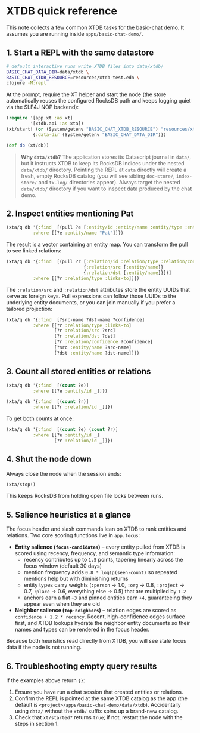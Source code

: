 # XTDB quick reference

This note collects a few common XTDB tasks for the basic-chat demo. It assumes
you are running inside `apps/basic-chat-demo/`.

## 1. Start a REPL with the same datastore

```bash
# default interactive runs write XTDB files into data/xtdb/
BASIC_CHAT_DATA_DIR=data/xtdb \
BASIC_CHAT_XTDB_RESOURCE=resources/xtdb-test.edn \
clojure -M:repl
```

At the prompt, require the XT helper and start the node (the store
automatically reuses the configured RocksDB path and keeps logging quiet via the
SLF4J NOP backend):

```clojure
(require '[app.xt :as xt]
         '[xtdb.api :as xta])
(xt/start! (or (System/getenv "BASIC_CHAT_XTDB_RESOURCE") "resources/xtdb-test.edn")
          {:data-dir (System/getenv "BASIC_CHAT_DATA_DIR")})

(def db (xt/db))
```

> **Why `data/xtdb`?** The application stores its Datascript journal in
> `data/`, but it instructs XTDB to keep its RocksDB indices under the nested
> `data/xtdb/` directory. Pointing the REPL at `data` directly will create a
> fresh, empty RocksDB catalog (you will see sibling `doc-store/`, `index-store/`
> and `tx-log/` directories appear). Always target the nested `data/xtdb/`
> directory if you want to inspect data produced by the chat demo.

## 2. Inspect entities mentioning Pat

```clojure
(xta/q db '{:find  [(pull ?e [:entity/id :entity/name :entity/type :entity/seen-count :entity/last-seen :entity/pinned?])]
          :where [[?e :entity/name "Pat"]]})
```

The result is a vector containing an entity map. You can transform the pull to
see linked relations:

```clojure
(xta/q db '{:find  [(pull ?r [:relation/id :relation/type :relation/confidence :relation/last-seen
                             {:relation/src [:entity/name]}
                             {:relation/dst [:entity/name]}])]
          :where [[?r :relation/type :links-to]]})
```

The `:relation/src` and `:relation/dst` attributes store the entity UUIDs that
serve as foreign keys. Pull expressions can follow those UUIDs to the
underlying entity documents, or you can join manually if you prefer a tailored
projection:

```clojure
(xta/q db '{:find  [?src-name ?dst-name ?confidence]
          :where [[?r :relation/type :links-to]
                  [?r :relation/src ?src]
                  [?r :relation/dst ?dst]
                  [?r :relation/confidence ?confidence]
                  [?src :entity/name ?src-name]
                  [?dst :entity/name ?dst-name]]})
```

## 3. Count all stored entities or relations

```clojure
(xta/q db '{:find  [(count ?e)]
          :where [[?e :entity/id _]]})

(xta/q db '{:find  [(count ?r)]
          :where [[?r :relation/id _]]})
```

To get both counts at once:

```clojure
(xta/q db '{:find  [(count ?e) (count ?r)]
          :where [[?e :entity/id _]
                  [?r :relation/id _]]})
```

## 4. Shut the node down

Always close the node when the session ends:

```clojure
(xta/stop!)
```

This keeps RocksDB from holding open file locks between runs.

## 5. Salience heuristics at a glance

The focus header and slash commands lean on XTDB to rank entities and
relations. Two core scoring functions live in `app.focus`:

* **Entity salience (`focus-candidates`)** – every entity pulled from XTDB is
  scored using recency, frequency, and semantic type information:
  * recency contributes up to `1.5` points, tapering linearly across the focus
    window (default 30 days)
  * mention frequency adds `0.8 * log1p(seen-count)` so repeated mentions help
    but with diminishing returns
  * entity types carry weights (`:person` → 1.0, `:org` → 0.8, `:project` → 0.7,
    `:place` → 0.6, everything else → 0.5) that are multiplied by `1.2`
  * anchors earn a flat `+3` and pinned entities earn `+4`, guaranteeing they
    appear even when they are old
* **Neighbor salience (`top-neighbors`)** – relation edges are scored as
  `confidence + 1.2 * recency`. Recent, high-confidence edges surface first,
  and XTDB lookups hydrate the neighbor entity documents so their names and
  types can be rendered in the focus header.

Because both heuristics read directly from XTDB, you will see stale focus data
if the node is not running.

## 6. Troubleshooting empty query results

If the examples above return `{}`:

1. Ensure you have run a chat session that created entities or relations.
2. Confirm the REPL is pointed at the same XTDB catalog as the app (the default
   is `<project>/apps/basic-chat-demo/data/xtdb`). Accidentally using `data/`
   without the `xtdb/` suffix spins up a brand-new catalog.
3. Check that `xt/started?` returns `true`; if not, restart the node with the
   steps in section 1.
